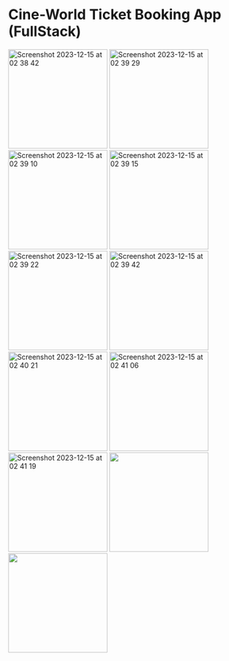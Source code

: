 # Cine-World Ticket Booking App (FullStack)










<img width="200" alt="Screenshot 2023-12-15 at 02 38 42" src="https://github.com/oguzzhanturkmen/cineworld-ticket-app-react-native/assets/111460897/5e8b8962-7b6e-4223-9c60-90df383d400e">
<img width="200" alt="Screenshot 2023-12-15 at 02 39 29" src="https://github.com/oguzzhanturkmen/cineworld-ticket-app-react-native/assets/111460897/9ca76586-8886-43d8-9934-1540d00f330b">
<img width="200" alt="Screenshot 2023-12-15 at 02 39 10" src="https://github.com/oguzzhanturkmen/cineworld-ticket-app-react-native/assets/111460897/971b97cf-b30f-40b8-8000-1f83cf3a08fb">
<img width="200" alt="Screenshot 2023-12-15 at 02 39 15" src="https://github.com/oguzzhanturkmen/cineworld-ticket-app-react-native/assets/111460897/9a85c238-7bd0-4e3d-b8fe-df176da2c3a9">
<img width="200" alt="Screenshot 2023-12-15 at 02 39 22" src="https://github.com/oguzzhanturkmen/cineworld-ticket-app-react-native/assets/111460897/ab9e4a78-e604-4bac-bcc5-9494f363b48e">

<img width="200" alt="Screenshot 2023-12-15 at 02 39 42" src="https://github.com/oguzzhanturkmen/cineworld-ticket-app-react-native/assets/111460897/e8c5bf42-2fed-4f07-9f14-c8a895c68faa">
<img width="200" alt="Screenshot 2023-12-15 at 02 40 21" src="https://github.com/oguzzhanturkmen/cineworld-ticket-app-react-native/assets/111460897/5afdc5f5-441a-4291-a5ee-3da2ecd96dc1">
<img width="200" alt="Screenshot 2023-12-15 at 02 41 06" src="https://github.com/oguzzhanturkmen/cineworld-ticket-app-react-native/assets/111460897/f931ad69-745b-4860-9e6a-e8a37ff3e28a">
<img width="200" alt="Screenshot 2023-12-15 at 02 41 19" src="https://github.com/oguzzhanturkmen/cineworld-ticket-app-react-native/assets/111460897/c67b510c-c95f-4d6b-9633-f9c5a6a33981">

<img src="https://github.com/oguzzhanturkmen/cineworld-ticket-app-react-native/assets/111460897/bc1e6e47-30f9-4b20-99fe-b55b35b46ff3" width="200" >
<img src="https://github.com/oguzzhanturkmen/cineworld-ticket-app-react-native/assets/111460897/0498b625-f336-4dad-8706-2113495abd3a" width="200" >
